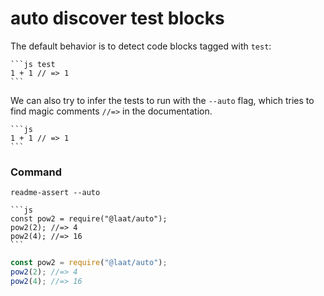 # auto discover test blocks

The default behavior is to detect code blocks tagged with `test`:

````
```js test
1 + 1 // => 1
```
````

We can also try to infer the tests to run with the `--auto` flag, which tries to find magic comments `//=>` in the documentation.

````
```js
1 + 1 // => 1
```
````

### Command

```
readme-assert --auto
```

````
```js
const pow2 = require("@laat/auto");
pow2(2); //=> 4
pow2(4); //=> 16
```
````

```js
const pow2 = require("@laat/auto");
pow2(2); //=> 4
pow2(4); //=> 16
```

